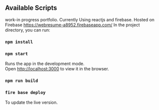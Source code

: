 ## Available Scripts

work-in progress portfolio. 
Currently Using reactjs and firebase. 
Hosted on Firebase
https://webresume-a8952.firebaseapp.com/
In the project directory, you can run:

### `npm install`
### `npm start`

Runs the app in the development mode.<br>
Open [http://localhost:3000](http://localhost:3000) to view it in the browser.

###  `npm run build`
###  `fire base deploy`

To update the live version.
